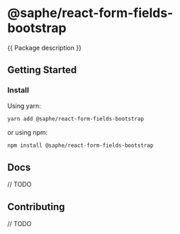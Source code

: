 # @saphe/react-form-fields-bootstrap

{{ Package description }}

## Getting Started

### Install

Using yarn:

```sh
yarn add @saphe/react-form-fields-bootstrap
```

or using npm:

```sh
npm install @saphe/react-form-fields-bootstrap
```

## Docs

// TODO

## Contributing
// TODO
